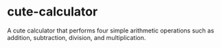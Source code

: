 # cute-calculator
A cute calculator that performs four simple arithmetic operations such as addition, subtraction, division, and multiplication.
